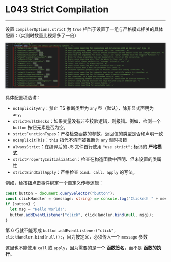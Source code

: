 # L043 Strict Compilation
---

设置 `compilerOptions.strict` 为 `true` 相当于设置了一组与严格模式相关的具体配置：（实测时数量比视频多了一倍）

![strict mode](../assets/43-1.png)

具体配置项选讲：

- `noImplicityAny`：禁止 TS 推断类型为 `any` 型（默认），除非显式声明为 `any`。
- `strictNullChecks`：如果变量没有非空校验逻辑，则报错。例如，检测一个 `button` 按钮元素是否为空。
- `strictFunctionTypes`：严格检查函数的参数、返回值的类型是否和声明一致
- `noImplicitThis`：`this` 指代不清而被推断为 `any` 型时报错
- `alwaysStrict`：在编译后的 JS 文件首行使用 `"use strict";` 标识的 **严格模式**
- `strictPropertyInitialization`：检查在构造函数中声明、但未设置的类属性
- `strictBindCallApply`：严格检查 `bind`、`call`、`apply` 的写法。

例如，给按钮点击事件绑定一个自定义传参逻辑：

```ts
const button = document.querySelector("button");
const clickHandler = (message: string) => console.log("Clicked! " + message);
if (button) {
  let msg = "Hello World!";
  button.addEventListener("click", clickHandler.bind(null, msg));
}
```

第 6 行就不能写成 `button.addEventListener("click", clickHandler.bind(null));`，因为按定义，必须传入一个 `message` 参数

这里也不能使用 `call` 或 `apply`，因为需要的是一个 **函数签名**，而不是 **函数的执行**。

